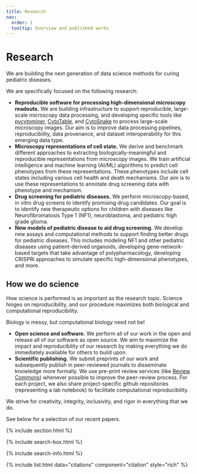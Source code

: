 ```yaml
---
title: Research
nav:
  order: 1
  tooltip: Overview and published works
---
```


# <i class="fas fa-microscope"></i>Research

We are building the next generation of data science methods for curing pediatric diseases.

We are specifically focused on the following research:

- **Reproducible software for processing high-dimensional microscopy readouts.** We are building infrastructure to support reproducible, large-scale microscopy data processing, and developing specific tools like [pycytominer](https://github.com/cytomining/pycytominer), [CytoTable](https://github.com/cytomining/cytotable), and [CytoSnake](https://github.com/WayScience/cytosnake) to process large-scale microscopy images. Our aim is to improve data processing pipelines, reproducibility, data provenance, and dataset interoperability for this emerging data type. 
- **Microscopy representations of cell state.** We derive and benchmark different approaches to extracting biologically-meaningful and reproducible representations from microscopy images. We train artificial intelligence and machine learning (AI/ML) algorithms to predict cell phenotypes from these representations. These phenotypes include cell states including various cell health and death mechanisms. Our aim is to use these representations to annotate drug screening data with phenotype and mechanism.
- **Drug screening for pediatric diseases.** We perform microscopy-based, in vitro drug screens to identify promising drug candidates. Our goal is to identify new therapeutic options for children with diseases like Neurofibromatosis Type 1 (NF1), neuroblastoma, and pediatric high grade glioma.
- **New models of pediatric disease to aid drug screening.** We develop new assays and computational methods to support finding better drugs for pediatric diseases. This includes modeling NF1 and other pediatric diseases using patient-derived organoids, developing gene-network-based targets that take advantage of polypharmacology, developing CRISPRi approaches to simulate specific high-dimensional phenotypes, and more.

## How we do science

How science is performed is as important as the research topic.
Science hinges on reproducibility, and our procedure maximizes both biological and computational reproducibility.

Biology is messy, but computational biology need not be!

- **Open science and software.** We perform all of our work in the open and release all of our software as open source. We aim to maximize the impact and reproducibility of our research by making everything we do immediately available for others to build upon.
- **Scientific publishing.** We submit preprints of our work and subsequently publish in peer-reviewed journals to disseminate knowledge more formally. We use pre-print review services (like [Review Commons](https://www.reviewcommons.org/)) whenever possible to improve the peer-review process. For each project, we also share project-specific github repositories (representing a lab notebook) to facilitate computational reproducibility.

We strive for creativity, integrity, inclusivity, and rigor in everything that we do.

See below for a selection of our recent papers.

{% include section.html %}

{% include search-box.html %}

{% include search-info.html %}

{% include list.html data="citations" component="citation" style="rich" %}
